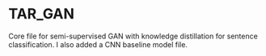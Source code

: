 # TAR_GAN
Core file for semi-supervised GAN with knowledge distillation for sentence classification. I also added a CNN baseline model file. 

